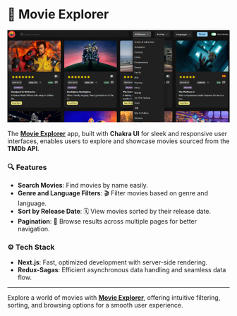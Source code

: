 # 🎥 Movie Explorer
![Game Library Screenshot 1](public/screen.png)

The **[Movie Explorer](https://cinema-library.vercel.app/)** app, built with **Chakra UI** for sleek and responsive user interfaces, enables users to explore and showcase movies sourced from the **TMDb API**.

### 🔍 Features

- **Search Movies**: Find movies by name easily.
- **Genre and Language Filters**: 🎬 Filter movies based on genre and language.
- **Sort by Release Date**: 🗓️ View movies sorted by their release date.
- **Pagination**: 📄 Browse results across multiple pages for better navigation.

### ⚙️ Tech Stack

- **Next.js**: Fast, optimized development with server-side rendering.
- **Redux-Sagas**: Efficient asynchronous data handling and seamless data flow.

---

Explore a world of movies with **[Movie Explorer](https://cinema-library.vercel.app/)**, offering intuitive filtering, sorting, and browsing options for a smooth user experience.
